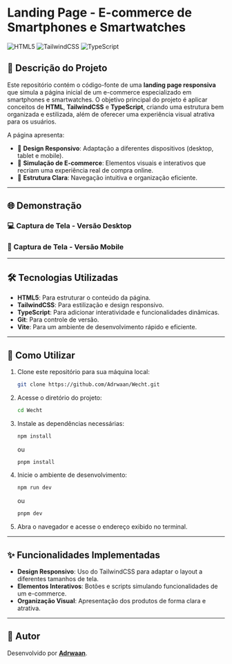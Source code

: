# Landing Page - E-commerce de Smartphones e Smartwatches

![HTML5](https://img.shields.io/badge/html5-%23E34F26.svg?style=for-the-badge&logo=html5&logoColor=white)
![TailwindCSS](https://img.shields.io/badge/tailwindcss-%2338B2AC.svg?style=for-the-badge&logo=tailwind-css&logoColor=white)
![TypeScript](https://img.shields.io/badge/typescript-%23007ACC.svg?style=for-the-badge&logo=typescript&logoColor=white)

## 📖 Descrição do Projeto

Este repositório contém o código-fonte de uma **landing page responsiva** que simula a página inicial de um e-commerce especializado em smartphones e smartwatches. O objetivo principal do projeto é aplicar conceitos de **HTML**, **TailwindCSS** e **TypeScript**, criando uma estrutura bem organizada e estilizada, além de oferecer uma experiência visual atrativa para os usuários.

A página apresenta:

- 🎨 **Design Responsivo**: Adaptação a diferentes dispositivos (desktop, tablet e mobile).
- 🛒 **Simulação de E-commerce**: Elementos visuais e interativos que recriam uma experiência real de compra online.
- 🧩 **Estrutura Clara**: Navegação intuitiva e organização eficiente.

---

## 🌐 Demonstração

### 💻 Captura de Tela - Versão Desktop

### 📱 Captura de Tela - Versão Mobile

---

## 🛠 Tecnologias Utilizadas

- **HTML5**: Para estruturar o conteúdo da página.
- **TailwindCSS**: Para estilização e design responsivo.
- **TypeScript**: Para adicionar interatividade e funcionalidades dinâmicas.
- **Git**: Para controle de versão.
- **Vite**: Para um ambiente de desenvolvimento rápido e eficiente.

---

## 🚀 Como Utilizar

1. Clone este repositório para sua máquina local:

   ```bash
   git clone https://github.com/Adrwaan/Wecht.git
   ```

2. Acesse o diretório do projeto:

   ```bash
   cd Wecht
   ```

3. Instale as dependências necessárias:

   ```bash
   npm install
   ```

   ou

   ```bash
   pnpm install
   ```

4. Inicie o ambiente de desenvolvimento:

   ```bash
   npm run dev
   ```

   ou

   ```bash
   pnpm dev
   ```

5. Abra o navegador e acesse o endereço exibido no terminal.

---

## ✨ Funcionalidades Implementadas

- **Design Responsivo**: Uso do TailwindCSS para adaptar o layout a diferentes tamanhos de tela.
- **Elementos Interativos**: Botões e scripts simulando funcionalidades de um e-commerce.
- **Organização Visual**: Apresentação dos produtos de forma clara e atrativa.

---

## 👤 Autor

Desenvolvido por [**Adrwaan**](https://github.com/Adrwaan).
